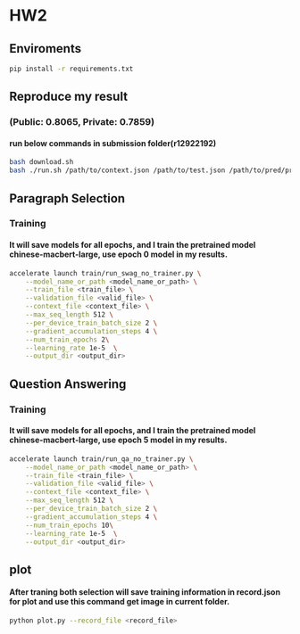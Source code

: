 # HW2

## Enviroments
```bash
pip install -r requirements.txt
```

## Reproduce my result
### (Public: 0.8065, Private: 0.7859) 
#### run below commands in submission folder(r12922192)
```bash
bash download.sh
bash ./run.sh /path/to/context.json /path/to/test.json /path/to/pred/prediction.csv
```

## Paragraph Selection
### Training
#### It will save models for all epochs, and I train the pretrained model chinese-macbert-large, use epoch 0 model in my results.
```bash
accelerate launch train/run_swag_no_trainer.py \
    --model_name_or_path <model_name_or_path> \
    --train_file <train_file> \
    --validation_file <valid_file> \
    --context_file <context_file> \
    --max_seq_length 512 \
    --per_device_train_batch_size 2 \
    --gradient_accumulation_steps 4 \
    --num_train_epochs 2\
    --learning_rate 1e-5  \
    --output_dir <output_dir>
```


## Question Answering
### Training
#### It will save models for all epochs, and I train the pretrained model chinese-macbert-large, use epoch 5 model in my results.
```bash
accelerate launch train/run_qa_no_trainer.py \
    --model_name_or_path <model_name_or_path> \
    --train_file <train_file> \
    --validation_file <valid_file> \
    --context_file <context_file> \
    --max_seq_length 512 \
    --per_device_train_batch_size 2 \
    --gradient_accumulation_steps 4 \
    --num_train_epochs 10\
    --learning_rate 1e-5  \
    --output_dir <output_dir>
```

## plot 
#### After traning both selection will save training information in record.json for plot and use this command get image in current folder.
```bash
python plot.py --record_file <record_file>
```
